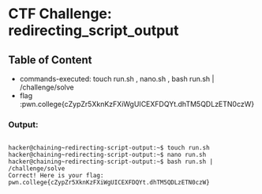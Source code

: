 # CTF Challenge: redirecting_script_output

## Table of Content

- commands-executed: touch run.sh , nano.sh , bash run.sh | /challenge/solve
- flag :pwn.college{cZypZr5XknKzFXiWgUICEXFDQYt.dhTM5QDLzETN0czW}


### Output:
```console

hacker@chaining~redirecting-script-output:~$ touch run.sh
hacker@chaining~redirecting-script-output:~$ nano run.sh
hacker@chaining~redirecting-script-output:~$ bash run.sh | /challenge/solve 
Correct! Here is your flag:
pwn.college{cZypZr5XknKzFXiWgUICEXFDQYt.dhTM5QDLzETN0czW}


```
